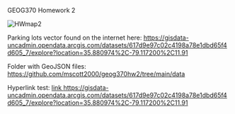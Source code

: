 GEOG370 Homework 2


![HWmap2](https://user-images.githubusercontent.com/111314301/187779083-f3911a20-f694-4e00-9e11-cb5301a5268c.png)

Parking lots vector found on the internet here: https://gisdata-uncadmin.opendata.arcgis.com/datasets/617d9e97c02c4198a78e1dbd65f4d605_7/explore?location=35.880974%2C-79.117200%2C11.91

Folder with GeoJSON files: https://github.com/mscott2000/geog370hw2/tree/main/data


Hyperlink test: <a href="https://gisdata-uncadmin.opendata.arcgis.com/datasets/617d9e97c02c4198a78e1dbd65f4d605_7/explore?location=35.880974%2C-79.117200%2C11.91">link https://gisdata-uncadmin.opendata.arcgis.com/datasets/617d9e97c02c4198a78e1dbd65f4d605_7/explore?location=35.880974%2C-79.117200%2C11.91</a>
